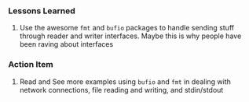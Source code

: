 ### Lessons Learned

1. Use the awesome `fmt` and `bufio` packages to handle sending stuff through
reader and writer interfaces. Maybe this is why people have been raving about
interfaces


### Action Item

1. Read and See more examples using `bufio` and `fmt` in dealing with network
connections, file reading and writing, and stdin/stdout
